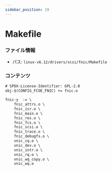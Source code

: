 ```yaml
---
sidebar_position: 19
---
```

# Makefile

### ファイル情報

- パス: `linux-v6.12/drivers/scsi/fnic/Makefile`

### コンテンツ

```txt
# SPDX-License-Identifier: GPL-2.0
obj-$(CONFIG_FCOE_FNIC) += fnic.o

fnic-y	:= \
	fnic_attrs.o \
	fnic_isr.o \
	fnic_main.o \
	fnic_res.o \
	fnic_fcs.o \
	fnic_scsi.o \
	fnic_trace.o \
	fnic_debugfs.o \
	vnic_cq.o \
	vnic_dev.o \
	vnic_intr.o \
	vnic_rq.o \
	vnic_wq_copy.o \
	vnic_wq.o

```
